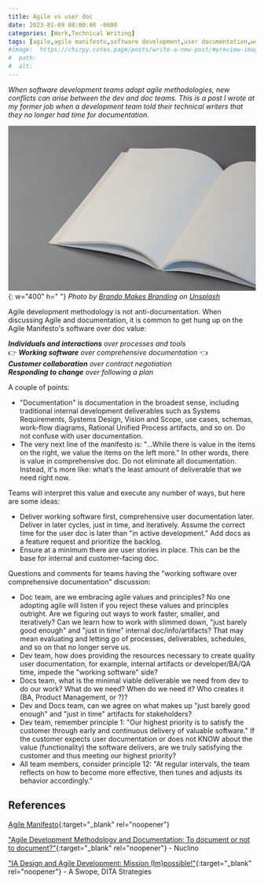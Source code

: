 ```yaml
---
title: Agile vs user doc
date: 2023-01-09 08:00:00 -0600
categories: [Work,Technical Writing]
tags: [agile,agile manifesto,software development,user documentation,work]  # TAG names should always be lowercase
#image:  https://chirpy.cotes.page/posts/write-a-new-post/#preview-image
#  path: 
#  alt:  
---
```

<!-- excerpt -->
*When software development teams adopt agile methodologies, new conflicts can arise between the dev and doc teams. This is a post I wrote at my former job when a development team told their technical writers that they no longer had time for documentation.*

![blank open book](/assets/img/doc.jpg){: w="400" h=" "}
_Photo by [Brando Makes Branding](https://unsplash.com/pt-br/@brandomakesbranding?utm_source=unsplash&utm_medium=referral&utm_content=creditCopyText) on [Unsplash](https://unsplash.com/images/things/book?utm_source=unsplash&utm_medium=referral&utm_content=creditCopyText)_
  
Agile development methodology is not anti-documentation. When discussing Agile and documentation, it is common to get hung up on the Agile Manifesto's software over doc value:

***Individuals and interactions** over processes and tools* <br>
:point_right: ***Working software** over comprehensive documentation* :point_left: <br>
***Customer collaboration** over contract negotiation* <br>
***Responding to change** over following a plan*

A couple of points:
- "Documentation" is documentation in the broadest sense, including traditional internal development deliverables such as Systems Requirements, Systems Design, Vision and Scope, use cases, schemas, work-flow diagrams, Rational Unified Process artifacts, and so on. Do not confuse with user documentation.
- The very next line of the manifesto is: "...While there is value in the items on the right, we value the items on the left more." In other words, there is value in comprehensive doc. Do not eliminate all documentation. Instead, it's more like: what’s the least amount of deliverable that we need right now.

Teams will interpret this value and execute any number of ways, but here are some ideas: 
- Deliver working software first, comprehensive user documentation later. Deliver in later cycles, just in time, and iteratively. Assume the correct time for the user doc is later than "in active development." Add docs as a feature request and prioritize the backlog.
- Ensure at a minimum there are user stories in place. This can be the base for internal and customer-facing doc.

Questions and comments for teams having the "working software over comprehensive documentation" discussion: 
- Doc team, are we embracing agile values and principles? No one adopting agile will listen if you reject these values and principles outright. Are we figuring out ways to work faster, smaller, and iteratively? Can we learn how to work with slimmed down, "just barely good enough" and "just in time" internal doc/info/artifacts? That may mean evaluating and letting go of processes, deliverables, schedules, and so on that no longer serve us. 
- Dev team, how does providing the resources necessary to create quality user documentation, for example, internal artifacts or developer/BA/QA time, impede the "working software" side?
- Docs team, what is the minimal viable deliverable we need from dev to do our work? What do we need? When do we need it? Who creates it (BA, Product Management, or ?)? 
- Dev and Docs team, can we agree on what makes up "just barely good enough" and "just in time" artifacts for stakeholders?
- Dev team, remember principle 1: "Our highest priority is to satisfy the customer through early and continuous delivery of valuable software." If the customer expects user documentation or does not KNOW about the value (functionality) the software delivers, are we truly satisfying the customer and thus meeting our highest priority? 
- All team members, consider principle 12: "At regular intervals, the team reflects on how to become more effective, then tunes and adjusts its behavior accordingly."

## References
[Agile Manifesto](https://agilemanifesto.org/){:target="_blank" rel="noopener"}

["Agile Development Methodology and Documentation: To document or not to document?"](https://www.nuclino.com/articles/agile-documentation){:target="_blank" rel="noopener"} - Nuclino

["IA Design and Agile Development: Mission (Im)possible!"](https://www.ditastrategies.com/media/ia-design-and-agile-development-mission-impossible){:target="_blank" rel="noopener"} - A Swope, DITA Strategies
